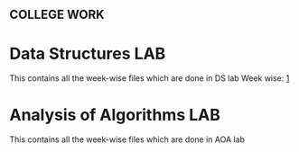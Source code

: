 ## COLLEGE WORK

# Data Structures LAB
This contains all the week-wise files which are done in DS lab
Week wise: [1](DS/week1/)

# Analysis of Algorithms LAB
This contains all the week-wise files which are done in AOA lab
